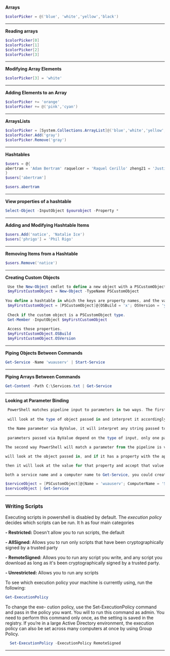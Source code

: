 **Arrays**
```Powershell
$colorPicker = @('blue', 'white','yellow','black')
```
------------
**Reading arrays**
```powershell
$colorPicker[0]
$colorPicker[1]
$colorPicker[2]
$colorPicker[3]
```
------------
**Modifying Array Elements**
```powershell
$colorPicker[3] = 'white'
```
------------
**Adding Elements to an Array**
```powershell
$colorPicker += 'orange'
$colorPicker += @('pink','cyan')
```
------------
**ArraysLists**
```powershell
$colorPicker = [System.Collections.ArrayList]@('blue','white','yellow','black')
$colorPicker.Add('gray')
$colorPicker.Remove('gray')
```
------------
**Hashtables**
```powershell
$users = @{
abertram = 'Adam Bertram' raquelcer = 'Raquel Cerillo' zheng21 = 'Justin Zheng'
}
$users['abertram']

$users.abertram
```
------------
**View properties of a hashtable**
```powershell
Select-Object -InputObject $yourobject -Property *
```
------------
**Adding and Modifying Hashtable Items**
```powershell
$users.Add('natice', 'Natalie Ice')
$users['phrigo'] = 'Phil Rigo'
```
------------
**Removing Items from a Hashtable**
```powershell
$users.Remove('natice')
```
------------
**Creating Custom Objects**
```powershell
 Use the New-Object cmdlet to define a new object with a PSCustomObject type.
 $myFirstCustomObject = New-Object -TypeName PSCustomObject
 
You define a hashtable in which the keys are property names, and the values are property values, and then cast it as PSCustomObject.
 $myFirstCustomObject = [PSCustomObject]@{OSBuild = 'x'; OSVersion = 'y'}
 
 Check if the custom object is a PSCustomObject type.
 Get-Member -InputObject $myFirstCustomObject
 
 Access those properties.
 $myFirstCustomObject.OSBuild
 $myFirstCustomObject.OSVersion
```
------------
**Piping Objects Between Commands**
```powershell
Get-Service -Name 'wuauserv' | Start-Service
```
------------
**Piping Arrays Between Commands**
```powershell
Get-Content -Path C:\Services.txt | Get-Service
```
------------

**Looking at Parameter Binding**
```powershell
 PowerShell matches pipeline input to parameters in two ways. The first is via ByValue, which means that PowerShell
 
 will look at the type of object passed in and interpret it accordingly. Because Get-Service specifies that it accepts
 
 the Name parameter via ByValue, it will interpret any string passed to it as Name unless otherwise specified. Because
 
 parameters passed via ByValue depend on the type of input, only one parameter can be passed via ByValue.

The second way PowerShell will match a parameter from the pipeline is via ByPropertyName. In this case, PowerShell

will look at the object passed in, and if it has a property with the appropriate name (ComputerName, in this case),

then it will look at the value for that property and accept that value as the parameter. So if you wanted to pass in 

both a service name and a computer name to Get-Service, you could create a PSCustomObject and pass it in

$serviceObject = [PSCustomObject]@{Name = 'wuauserv'; ComputerName = 'SERV1'} 
$serviceObject | Get-Service
```
------------

### Writing Scripts

Executing scripts in powershell is disabled by default. The *execution policy* decides which scripts can be run. It h as four main categories

**- Restricted:** Doesn't allow you to run scripts, the default

**- AllSigned:** Allows you to run only scripts that have been cryptographically signed by a trusted party

**- RemoteSigned:** Allows you to run any script you write, and any script you download as long as it's been 
cryptographically signed by a trusted party.

**- Unrestricted:** Allows you to run any scripts

To see which execution policy your machine is currently using, run the following:

```powershell
Get-ExecutionPolicy
```

To change the exe- cution policy, use the Set-ExecutionPolicy command and pass in the policy you want. You will to 
run this command as admin. You need to perform this command only once, as the setting is saved in the registry. If you’re in a large Active Directory environment, the execution policy can also be set across many computers at once by using Group Policy.

```powershell
  Set-ExecutionPolicy -ExecutionPolicy RemoteSigned
```

------------
